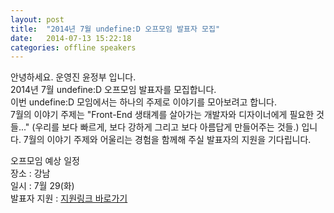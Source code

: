 ```yaml
---
layout: post
title:  "2014년 7월 undefine:D 오프모임 발표자 모집"
date:   2014-07-13 15:22:18
categories: offline speakers
---
```


안녕하세요. 운영진 윤정부 입니다.  
2014년 7월 undefine:D 오프모임 발표자를 모집합니다.  
이번 undefine:D 모임에서는 하나의 주제로 이야기를 모아보려고 합니다.   
7월의 이야기 주제는 "Front-End 생태계를 살아가는 개발자와 디자이너에게 필요한 것들..."
(우리를 보다 빠르게, 보다 강하게 그리고 보다 아름답게 만들어주는 것들.) 입니다.
7월의 이야기 주제와 어울리는 경험을 함께해 주실 발표자의 지원을 기다립니다.

오프모임 예상 일정  
장소 : 강남  
일시 : 7월 29(화)  
발표자 지원 : [지원링크 바로가기](https://docs.google.com/forms/d/1uuJQxVFT7jHqBQi9Mj0ewu-GjmhF6448FrjEk90flGE/edit)